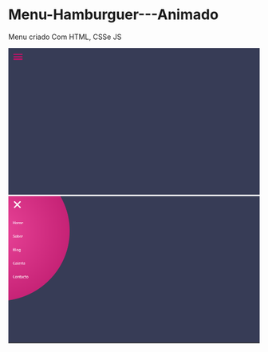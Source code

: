 # Menu-Hamburguer---Animado
Menu criado Com HTML, CSSe JS

![screen](screen.png)
![screen1](screen1.png)


